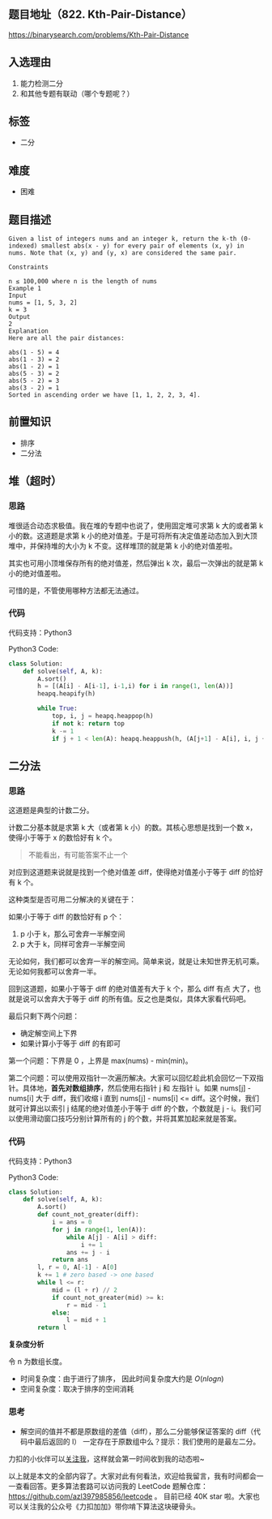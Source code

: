 ## 题目地址（822. Kth-Pair-Distance）

https://binarysearch.com/problems/Kth-Pair-Distance

## 入选理由

1. 能力检测二分
2. 和其他专题有联动（哪个专题呢？）

## 标签

- 二分

## 难度

- 困难

## 题目描述

```
Given a list of integers nums and an integer k, return the k-th (0-indexed) smallest abs(x - y) for every pair of elements (x, y) in nums. Note that (x, y) and (y, x) are considered the same pair.

Constraints

n ≤ 100,000 where n is the length of nums
Example 1
Input
nums = [1, 5, 3, 2]
k = 3
Output
2
Explanation
Here are all the pair distances:

abs(1 - 5) = 4
abs(1 - 3) = 2
abs(1 - 2) = 1
abs(5 - 3) = 2
abs(5 - 2) = 3
abs(3 - 2) = 1
Sorted in ascending order we have [1, 1, 2, 2, 3, 4].
```

## 前置知识

- 排序
- 二分法

## 堆（超时）

### 思路

堆很适合动态求极值。我在堆的专题中也说了，使用固定堆可求第 k 大的或者第 k 小的数。这道题是求第 k 小的绝对值差。于是可将所有决定值差动态加入到大顶堆中，并保持堆的大小为 k 不变。这样堆顶的就是第 k 小的绝对值差啦。

其实也可用小顶堆保存所有的绝对值差，然后弹出 k 次，最后一次弹出的就是第 k 小的绝对值差啦。

可惜的是，不管使用哪种方法都无法通过。

### 代码

代码支持：Python3

Python3 Code:

```py
class Solution:
    def solve(self, A, k):
        A.sort()
        h = [(A[i] - A[i-1], i-1,i) for i in range(1, len(A))]
        heapq.heapify(h)

        while True:
            top, i, j = heapq.heappop(h)
            if not k: return top
            k -= 1
            if j + 1 < len(A): heapq.heappush(h, (A[j+1] - A[i], i, j + 1))
```

## 二分法

### 思路

这道题是典型的计数二分。

计数二分基本就是求第 k 大（或者第 k 小）的数。其核心思想是找到一个数 x，使得小于等于 x 的数恰好有 k 个。

> 不能看出，有可能答案不止一个

对应到这道题来说就是找到一个绝对值差 diff，使得绝对值差小于等于 diff 的恰好有 k 个。

这种类型是否可用二分解决的关键在于：

如果小于等于 diff 的数恰好有 p 个：

1. p 小于 k，那么可舍弃一半解空间
2. p 大于 k，同样可舍弃一半解空间

无论如何，我们都可以舍弃一半的解空间。简单来说，就是让未知世界无机可乘。无论如何我都可以舍弃一半。

回到这道题，如果小于等于 diff 的绝对值差有大于 k 个，那么 diff 有点 大了，也就是说可以舍弃大于等于 diff 的所有值。反之也是类似，具体大家看代码吧。

最后只剩下两个问题：

- 确定解空间上下界
- 如果计算小于等于 diff 的有即可

第一个问题：下界是 0 ，上界是 max(nums) - min(min)。

第二个问题：可以使用双指针一次遍历解决。大家可以回忆趁此机会回忆一下双指针。具体地，**首先对数组排序**，然后使用右指针 j 和 左指针 i。如果 nums[j] - nums[i] 大于 diff，我们收缩 i 直到 nums[j] - nums[i] <= diff。这个时候，我们就可计算出以索引 j 结尾的绝对值差小于等于 diff 的个数，个数就是 j - i。我们可以使用滑动窗口技巧分别计算所有的 j 的个数，并将其累加起来就是答案。

### 代码

代码支持：Python3

Python3 Code:

```py
class Solution:
    def solve(self, A, k):
        A.sort()
        def count_not_greater(diff):
            i = ans = 0
            for j in range(1, len(A)):
                while A[j] - A[i] > diff:
                    i += 1
                ans += j - i
            return ans
        l, r = 0, A[-1] - A[0]
        k += 1 # zero based -> one based
        while l <= r:
            mid = (l + r) // 2
            if count_not_greater(mid) >= k:
                r = mid - 1
            else:
                l = mid + 1
        return l
```

**复杂度分析**

令 n 为数组长度。

- 时间复杂度：由于进行了排序， 因此时间复杂度大约是 $O(nlogn)$
- 空间复杂度：取决于排序的空间消耗

### 思考

- 解空间的值并不都是原数组的差值（diff），那么二分能够保证答案的 diff（代码中最后返回的 l） 一定存在于原数组中么？提示：我们使用的是最左二分。

力扣的小伙伴可以[关注我](https://leetcode-cn.com/u/fe-lucifer/)，这样就会第一时间收到我的动态啦~

以上就是本文的全部内容了。大家对此有何看法，欢迎给我留言，我有时间都会一一查看回答。更多算法套路可以访问我的 LeetCode 题解仓库：https://github.com/azl397985856/leetcode 。 目前已经 40K star 啦。大家也可以关注我的公众号《力扣加加》带你啃下算法这块硬骨头。
